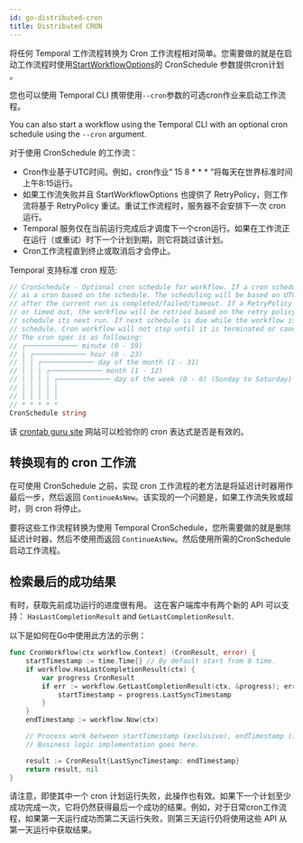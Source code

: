 ```yaml
---
id: go-distributed-cron
title: Distributed CRON
---
```


将任何 Temporal 工作流程转换为 Cron 工作流程相对简单。您需要做的就是在启动工作流程时使用[StartWorkflowOptions](https://pkg.go.dev/go.temporal.io/sdk/internal#StartWorkflowOptions)的 CronSchedule 参数提供cron计划 。

您也可以使用 Temporal CLI 携带使用`--cron`参数的可选cron作业来启动工作流程。

You can also start a workflow using the Temporal CLI with an optional cron schedule using the `--cron` argument.

对于使用 CronSchedule 的工作流：

* Cron作业基于UTC时间。例如，cron作业“ 15 8 * * * ”将每天在世界标准时间上午8:15运行。
* 如果工作流失败并且 StartWorkflowOptions 也提供了 RetryPolicy，则工作流将基于 RetryPolicy 重试。重试工作流程时，服务器不会安排下一次 cron 运行。
* Temporal 服务仅在当前运行完成后才调度下一个cron运行。如果在工作流正在运行（或重试）时下一个计划到期，则它将跳过该计划。
* Cron工作流程直到终止或取消后才会停止。

Temporal 支持标准 cron 规范:

```go
// CronSchedule - Optional cron schedule for workflow. If a cron schedule is specified, the workflow will run
// as a cron based on the schedule. The scheduling will be based on UTC time. The schedule for next run only happen
// after the current run is completed/failed/timeout. If a RetryPolicy is also supplied, and the workflow failed
// or timed out, the workflow will be retried based on the retry policy. While the workflow is retrying, it won't
// schedule its next run. If next schedule is due while the workflow is running (or retrying), then it will skip that
// schedule. Cron workflow will not stop until it is terminated or cancelled (by returning temporal.CanceledError).
// The cron spec is as following:
// ┌───────────── minute (0 - 59)
// │ ┌───────────── hour (0 - 23)
// │ │ ┌───────────── day of the month (1 - 31)
// │ │ │ ┌───────────── month (1 - 12)
// │ │ │ │ ┌───────────── day of the week (0 - 6) (Sunday to Saturday)
// │ │ │ │ │
// │ │ │ │ │
// * * * * *
CronSchedule string
```

该 [crontab guru site](https://crontab.guru/) 网站可以检验你的 cron 表达式是否是有效的。

## 转换现有的 cron 工作流

在可使用 CronSchedule 之前，实现 cron 工作流程的老方法是将延迟计时器用作最后一步，然后返回 `ContinueAsNew`。该实现的一个问题是，如果工作流失败或超时，则 cron 将停止。

要将这些工作流程转换为使用 Temporal CronSchedule，您所需要做的就是删除延迟计时器，然后不使用而返回 `ContinueAsNew`。然后使用所需的CronSchedule 启动工作流程。 

## 检索最后的成功结果

有时，获取先前成功运行的进度很有用。
这在客户端库中有两个新的 API 可以支持：
`HasLastCompletionResult` and `GetLastCompletionResult`. 

以下是如何在Go中使用此方法的示例：

```go
func CronWorkflow(ctx workflow.Context) (CronResult, error) {
    startTimestamp := time.Time{} // By default start from 0 time.
    if workflow.HasLastCompletionResult(ctx) {
        var progress CronResult
        if err := workflow.GetLastCompletionResult(ctx, &progress); err == nil {
            startTimestamp = progress.LastSyncTimestamp
        }
    }
    endTimestamp := workflow.Now(ctx)

    // Process work between startTimestamp (exclusive), endTimestamp (inclusive).
    // Business logic implementation goes here.

    result := CronResult{LastSyncTimestamp: endTimestamp}
    return result, nil
}
```

请注意，即使其中一个 cron 计划运行失败，此操作也有效。如果下一个计划至少成功完成一次，它将仍然获得最后一个成功的结果。例如，对于日常cron工作流程，如果第一天运行成功而第二天运行失败，则第三天运行仍将使用这些 API 从第一天运行中获取结果。
